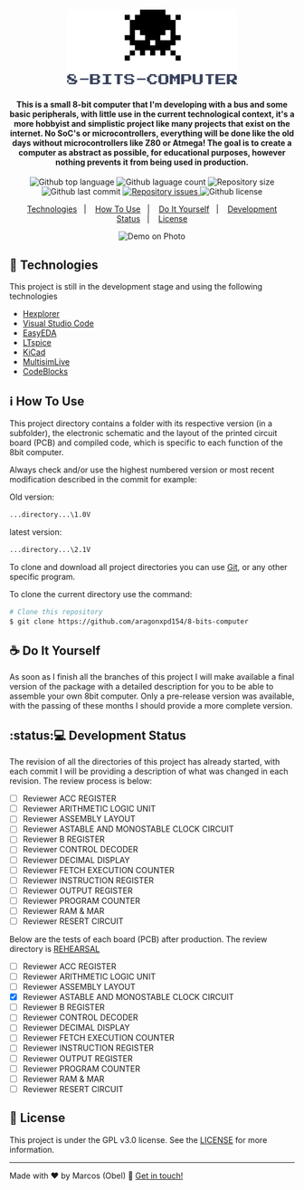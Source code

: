 <h1 align="center">
<img alt="8 Bits Computer" src="https://raw.githubusercontent.com/aragonxpd154/8-bits-computer/main/GITREP/8-BITS-COMPUTER_LOGO.png"/>
<br>
</h1>

<h4 align="center">

This is a small 8-bit computer that I'm developing with a bus and some basic peripherals, with little use in the current technological context, it's a more hobbyist and simplistic project like many projects that exist on the internet.
No SoC's or microcontrollers, everything will be done like the old days without microcontrollers like Z80 or Atmega! The goal is to create a computer as abstract as possible, for educational purposes, however nothing prevents it from being used in production.

</h4>

<p align="center">
<img alt="Github top language" src="https://img.shields.io/github/languages/top/aragonxpd154/8-bits-computer">
<img alt="Github laguage count" src="https://img.shields.io/github/languages/count/aragonxpd154/8-bits-computer">
<img alt="Repository size" src="https://img.shields.io/github/repo-size/aragonxpd154/8-bits-computer">
<img alt="Github last commit" src="https://img.shields.io/github/last-commit/aragonxpd154/8-bits-computer">
<a href="https://github.com/aragonxpd154/8-bits-computer/issues">
<img alt="Repository issues" src="https://img.shields.io/github/issues/aragonxpd154/8-bits-computer"> 
</a>
<img alt="Github license" src="https://img.shields.io/github/license/aragonxpd154/8-bits-computer">
</a>
</p>

<p align="center">
<a href="#rocket-technologies">Technologies</a>&nbsp;&nbsp;&nbsp;|&nbsp;&nbsp;&nbsp;
<a href="#information_source">How To Use</a>&nbsp;&nbsp;&nbsp;|&nbsp;&nbsp;&nbsp;
<a href="#do-it-yourself">Do It Yourself</a>&nbsp;&nbsp;&nbsp;|&nbsp;&nbsp;&nbsp;
<a href="#status">Development Status</a>&nbsp;&nbsp;&nbsp;|&nbsp;&nbsp;&nbsp;
<a href="#memo-license">License</a>
</p>

<p align="center">
<img alt="Demo on Photo" src="https://i.imgur.com/ElBRN8j.png">
</p>

## :rocket: Technologies

This project is still in the development stage and using the following technologies

-  [Hexplorer](https://sourceforge.net/projects/hexplorer/files/)
-  [Visual Studio Code](https://code.visualstudio.com/)
-  [EasyEDA](https://easyeda.com/)
-  [LTspice](https://www.analog.com/en/design-center/design-tools-and-calculators/ltspice-simulator.html)
-  [KiCad](https://www.kicad.org/)
-  [MultisimLive](https://www.multisim.com/)
-  [CodeBlocks](https://www.codeblocks.org/)

## :information_source: How To Use

This project directory contains a folder with its respective version (in a subfolder), the electronic schematic and the layout of the printed circuit board (PCB) and compiled code, which is specific to each function of the 8bit computer.

Always check and/or use the highest numbered version or most recent modification described in the commit for example:

Old version: 
```bash
...directory...\1.0V
````

latest version: 
```bash
...directory...\2.1V 
````

To clone and download all project directories you can use [Git](https://git-scm.com), or any other specific program.

To clone the current directory use the command:
```bash
# Clone this repository
$ git clone https://github.com/aragonxpd154/8-bits-computer
````

## ☕ Do It Yourself

As soon as I finish all the branches of this project I will make available a final version of the package with a detailed description for you to be able to assemble your own 8bit computer. Only a pre-release version was available, with the passing of these months I should provide a more complete version.

## :status:💻 Development Status

The revision of all the directories of this project has already started, with each commit I will be providing a description of what was changed in each revision. The review process is below:

- [ ] Reviewer ACC REGISTER 
- [ ] Reviewer ARITHMETIC LOGIC UNIT
- [ ] Reviewer ASSEMBLY LAYOUT
- [ ] Reviewer ASTABLE AND MONOSTABLE CLOCK CIRCUIT
- [ ] Reviewer B REGISTER
- [ ] Reviewer CONTROL DECODER
- [ ] Reviewer DECIMAL DISPLAY
- [ ] Reviewer FETCH EXECUTION COUNTER
- [ ] Reviewer INSTRUCTION REGISTER
- [ ] Reviewer OUTPUT REGISTER
- [ ] Reviewer PROGRAM COUNTER
- [ ] Reviewer RAM & MAR
- [ ] Reviewer RESERT CIRCUIT

Below are the tests of each board (PCB) after production. The review directory is [REHEARSAL](https://github.com/aragonxpd154/8-bits-computer/tree/main/~REHEARSAL~)

- [ ] Reviewer ACC REGISTER 
- [ ] Reviewer ARITHMETIC LOGIC UNIT
- [ ] Reviewer ASSEMBLY LAYOUT
- [x] Reviewer ASTABLE AND MONOSTABLE CLOCK CIRCUIT
- [ ] Reviewer B REGISTER
- [ ] Reviewer CONTROL DECODER
- [ ] Reviewer DECIMAL DISPLAY
- [ ] Reviewer FETCH EXECUTION COUNTER
- [ ] Reviewer INSTRUCTION REGISTER
- [ ] Reviewer OUTPUT REGISTER
- [ ] Reviewer PROGRAM COUNTER
- [ ] Reviewer RAM & MAR
- [ ] Reviewer RESERT CIRCUIT

## :memo: License
This project is under the GPL v3.0 license. See the [LICENSE](https://github.com/aragonxpd154/8-bits-computer/blob/main/LICENSE) for more information.

---

Made with ♥ by Marcos (Obel) :wave: [Get in touch!](https://www.linkedin.com/in/marcosobel)





